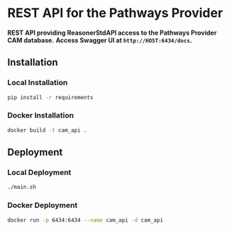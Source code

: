 # REST API for the Pathways Provider

__REST API providing ReasonerStdAPI access to the Pathways Provider CAM database.__
__Access Swagger UI at `http://HOST:6434/docs`.__

## Installation

### Local Installation

```bash
pip install -r requirements
```

### Docker Installation

```bash
docker build -t cam_api .
```

## Deployment

### Local Deployment

```bash
./main.sh
```

### Docker Deployment

```bash
docker run -p 6434:6434 --name cam_api -d cam_api
```
